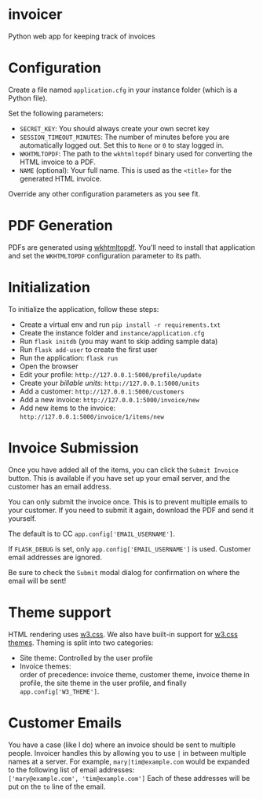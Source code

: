 # invoicer
Python web app for keeping track of invoices

# Configuration
Create a file named `application.cfg` in your instance folder (which is a
Python file).

Set the following parameters:
*   `SECRET_KEY`: You should always create your own secret key
*   `SESSION_TIMEOUT_MINUTES`: The number of minutes before you are
    automatically logged out.  Set this to `None` or `0` to stay logged in.
*   `WKHTMLTOPDF`: The path to the `wkhtmltopdf` binary used for converting the
    HTML invoice to a PDF.
*   `NAME` (optional): Your full name.  This is used as the `<title>` for the
    generated HTML invoice.

Override any other configuration parameters as you see fit.

# PDF Generation
PDFs are generated using [wkhtmltopdf](https://wkhtmltopdf.org/).  You'll need
to install that application and set the `WKHTMLTOPDF` configuration parameter
to its path.

# Initialization
To initialize the application, follow these steps:
*   Create a virtual env and run `pip install -r requirements.txt`
*   Create the instance folder and `instance/application.cfg`
*   Run `flask initdb` (you may want to skip adding sample data)
*   Run `flask add-user` to create the first user
*   Run the application: `flask run`
*   Open the browser
*   Edit your profile: `http://127.0.0.1:5000/profile/update`
*   Create your *billable units*: `http://127.0.0.1:5000/units`
*   Add a customer: `http://127.0.0.1:5000/customers`
*   Add a new invoice: `http://127.0.0.1:5000/invoice/new`
*   Add new items to the invoice: `http://127.0.0.1:5000/invoice/1/items/new`

# Invoice Submission
Once you have added all of the items, you can click the `Submit Invoice` button.
This is available if you have set up your email server, and the customer has
an email address.

You can only submit the invoice once.  This is to prevent multiple emails to
your customer.  If you need to submit it again, download the PDF and send it
yourself.

The default is to CC `app.config['EMAIL_USERNAME']`.

If `FLASK_DEBUG` is set, only `app.config['EMAIL_USERNAME']` is used.  Customer
email addresses are ignored.

Be sure to check the `Submit` modal dialog for confirmation on where the email
will be sent!

# Theme support
HTML rendering uses [w3.css](https://www.w3schools.com/w3css/default.asp).  We
also have built-in support for [w3.css themes](https://www.w3schools.com/w3css/w3css_color_themes.asp).  Theming is split into
two categories:
*   Site theme: Controlled by the user profile
*   Invoice themes:  
    order of precedence: invoice theme, customer theme, invoice theme in profile,
    the site theme in the user profile, and finally `app.config['W3_THEME']`.

# Customer Emails
You have a case (like I do) where an invoice should be sent to multiple people.
Invoicer handles this by allowing you to use `|` in between multiple names at
a server.  For example, `mary|tim@example.com` would be expanded to
the following list of email addresses:  
    `['mary@example.com', 'tim@example.com']`
Each of these addresses will be put on the `to` line of the email.